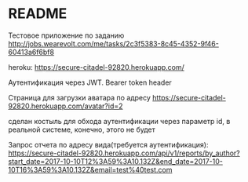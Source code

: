 # README

Тестовое приложение по заданию http://jobs.wearevolt.com/me/tasks/2c3f5383-8c45-4352-9f46-60413a6f6bf8

heroku: https://secure-citadel-92820.herokuapp.com/

Аутентификация через JWT. Bearer token header

Страница для загрузки аватара по адресу https://secure-citadel-92820.herokuapp.com/avatar?id=2

  сделан костыль для обхода аутентификации через параметр id, в реальной системе, конечно, этого не будет

Запрос отчета по адресу вида(требуется аутентификация):
https://secure-citadel-92820.herokuapp.com/api/v1/reports/by_author?start_date=2017-10-10T12%3A59%3A10.132Z&end_date=2017-10-10T16%3A59%3A10.132Z&email=test%40test.com
